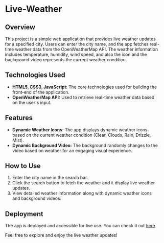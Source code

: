 # Live-Weather

## Overview

This project is a simple web application that provides live weather updates for a specified city. Users can enter the city name, and the app fetches real-time weather data from the OpenWeatherMap API. The weather information includes temperature, humidity, wind speed, and also the icon and the background video represents the current weather condition.

## Technologies Used

- **HTML5, CSS3, JavaScript:** The core technologies used for building the front-end of the application.
- **OpenWeatherMap API:** Used to retrieve real-time weather data based on the user's input.

## Features

- **Dynamic Weather Icons:** The app displays dynamic weather icons based on the current weather condition (Clear, Clouds, Rain, Drizzle, Mist).
- **Dynamic Background Video:** The background randomly changes to the video based on weather for an engaging visual experience.

## How to Use

1. Enter the city name in the search bar.
2. Click the search button to fetch the weather and it display live weather updates.
3. View detailed weather information along with dynamic weather icons and background videos.

## Deployment

The app is deployed and accessible for live use. You can check it out [here]().

Feel free to explore and enjoy the live weather updates!